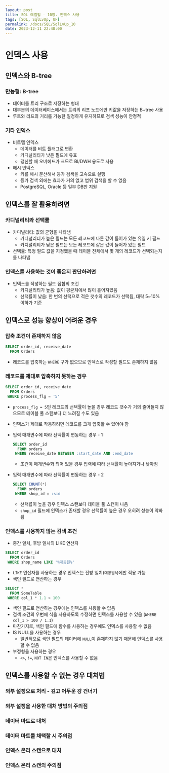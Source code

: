 ```yaml
---
layout: post
title: SQL 레벨업 - 10장. 인덱스 사용
tags: [SQL, SqlLvUp, UF]
permalink: /docs/SQL/SqlLvUp_10
date: 2023-12-11 22:48:00
---
```

# 인덱스 사용
## 인덱스와 B-tree
### 만능형: B-tree
- 데이터를 트리 구조로 저장하는 형태
- 대부분의 데이터베이스에서는 트리의 리프 노드에만 키값을 저장하는 B+tree 사용
- 루트와 리프의 거리를 가능한 일정하게 유지하므로 검색 성능이 안정적
### 기타 인덱스
- 비트맵 인덱스
  - 데이터를 비트 플래그로 변환
  - 카디널리티가 낮은 필드에 유효
  - 갱신할 때 오버헤드가 크므로 BI/DWH 용도로 사용
- 해시 인덱스
  - 키를 해시 분산해서 등가 검색을 고속으로 실행
  - 등가 검색 외에는 효과가 거의 없고 범위 검색을 할 수 없음
  - PostgreSQL, Oracle 등 일부 DB만 지원
## 인덱스를 잘 활용하려면
### 카디널리티와 선택률
- 카디널리티: 값의 균형을 나타냄
  - 카디널리티가 높은 필드는 모든 레코드에 다른 값이 들어가 있는 유일 키 필드
  - 카디널리티가 낮은 필드는 모든 레코드에 같은 값이 들어가 있는 필드
- 선택률: 특정 필드 값을 지정했을 때 테이블 전체에서 몇 개의 레코드가 선택되는지를 나타냄
### 인덱스를 사용하는 것이 좋은지 판단하려면
- 인덱스를 작성하는 필드 집합의 조건
  - 카디널리티가 높음: 값이 평균치에서 많이 흩어져있음
  - 선택률이 낮음: 한 번의 선택으로 적은 갯수의 레코드가 선택됨, 대략 5~10% 이하가 기준
## 인덱스로 성능 향상이 어려운 경우
### 압축 조건이 존재하지 않음
```sql
SELECT order_id, receive_date
  FROM Orders
```

- 레코드를 압축하는 `WHERE` 구가 없으므로 인덱스로 작성할 필드도 존재하지 않음
### 레코드를 제대로 압축하지 못하는 경우
```sql
SELECT order_id, receive_date
  FROM Orders
 WHERE process_flg = '5'
```

- `process_flg = 5`인 레코드의 선택률이 높을 경우 레코드 갯수가 거의 줄어들지 않으므로 테이블 풀 스캔보다 더 느려질 수도 있음
- 인덱스가 제대로 작동하려면 레코드를 크게 압축할 수 있어야 함

- 입력 매개변수에 따라 선택률이 변동하는 경우 - 1
  ```sql
  SELECT order_id
    FROM orders
   WHERE receive_date BETWEEN :start_date AND :end_date
  ```
  - 조건이 매개변수화 되어 있을 경우 입력에 따라 선택률이 높아지거나 낮아짐
- 입력 매개변수에 따라 선택률이 변동하는 경우 - 2
  ```sql
  SELECT COUNT(*)
    FROM orders
   WHERE shop_id = :sid
  ```
  - 선택률이 높을 경우 인덱스 스캔보다 테이블 풀 스캔이 나음
  - `shop_id` 필드에 인덱스가 존재할 경우 선택률이 높은 경우 오히려 성능이 악화됨
### 인덱스를 사용하지 않는 검색 조건
- 중간 일치, 후방 일치의  LIKE 연산자
```sql
SELECT order_id
  FROM Orders
 WHERE shop_name LIKE '%대공원%'
```
  - `LIKE` 연산자를 사용하는 경우 인덱스는 전방 일치(`대공원%`)에만 적용 가능
- 색인 필드로 연산하는 경우
```sql
SELECT *
  FROM SomeTable
 WHERE col_1 * 1.1 > 100
```
  - 색인 필드로 연산하는 경우에는 인덱스를 사용할 수 없음
  - 검색 조건의 우변에 식을 사용하도록 수정하면 인덱스를 사용할 수 있음 (`WHERE col_1 > 100 / 1.1`)
  - 마찬가지로, 색인 필드에 함수를 사용하는 경우에도 인덱스를 사용할 수 없음
- IS NULL을 사용하는 경우
  - 일반적으로 색인 필드의 데이터에 `NULL`이 존재하지 않기 때문에 인덱스를 사용할 수 없음
- 부정형을 사용하는 경우
  - `<>`, `!=`, `NOT IN`은 인덱스를 사용할 수 없음
## 인덱스를 사용할 수 없는 경우 대처법
### 외부 설정으로 처리 - 깊고 어두운 강 건너기
### 외부 설정을 사용한 대처 방법의 주의점
### 데이터 마트로 대처
### 데이터 마트를 채택할 시 주의점
### 인덱스 온리 스캔으로 대처
### 인덱스 온리 스캔의 주의점